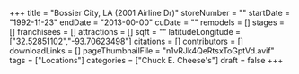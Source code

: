 +++
title = "Bossier City, LA (2001 Airline Dr)"
storeNumber = ""
startDate = "1992-11-23"
endDate = "2013-00-00"
cuDate = ""
remodels = []
stages = []
franchisees = []
attractions = []
sqft = ""
latitudeLongitude = ["32.52851102","-93.70623498"]
citations = []
contributors = []
downloadLinks = []
pageThumbnailFile = "n1vRJk4QeRtsxToGptVd.avif"
tags = ["Locations"]
categories = ["Chuck E. Cheese's"]
draft = false
+++
